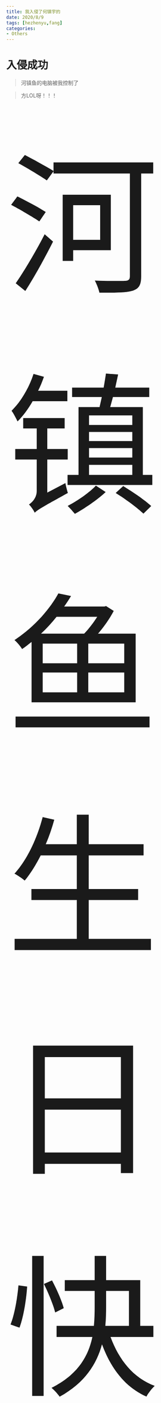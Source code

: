 ```yaml
---
title: 我入侵了何镇宇的
date: 2020/8/9
tags: [hezhenyu,fang]
categories: 
- Others
---
```

# 入侵成功

> 河镇鱼的电脑被我控制了

> 方LOL呀！！！

<span style="font-size:409px">河镇鱼生日快乐！</span>

<a href="http://www.pornhub.com" style="font-size:44px">方呢</a>